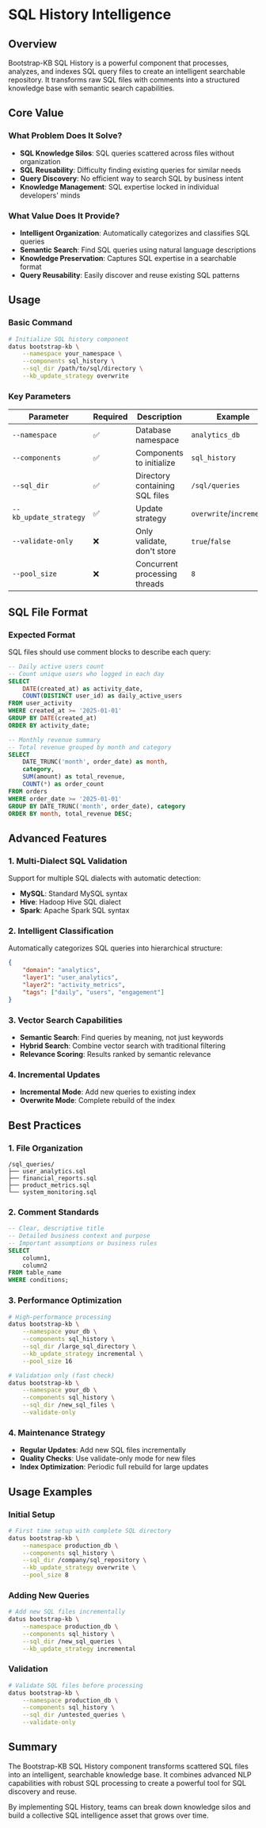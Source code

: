 # SQL History Intelligence

## Overview

Bootstrap-KB SQL History is a powerful component that processes, analyzes, and indexes SQL query files to create an intelligent searchable repository. It transforms raw SQL files with comments into a structured knowledge base with semantic search capabilities.

## Core Value

### What Problem Does It Solve?

- **SQL Knowledge Silos**: SQL queries scattered across files without organization
- **SQL Reusability**: Difficulty finding existing queries for similar needs
- **Query Discovery**: No efficient way to search SQL by business intent
- **Knowledge Management**: SQL expertise locked in individual developers' minds

### What Value Does It Provide?

- **Intelligent Organization**: Automatically categorizes and classifies SQL queries
- **Semantic Search**: Find SQL queries using natural language descriptions
- **Knowledge Preservation**: Captures SQL expertise in a searchable format
- **Query Reusability**: Easily discover and reuse existing SQL patterns

## Usage

### Basic Command

```bash
# Initialize SQL history component
datus bootstrap-kb \
    --namespace your_namespace \
    --components sql_history \
    --sql_dir /path/to/sql/directory \
    --kb_update_strategy overwrite
```

### Key Parameters

| Parameter | Required | Description | Example |
|-----------|----------|-------------|---------|
| `--namespace` | ✅ | Database namespace | `analytics_db` |
| `--components` | ✅ | Components to initialize | `sql_history` |
| `--sql_dir` | ✅ | Directory containing SQL files | `/sql/queries` |
| `--kb_update_strategy` | ✅ | Update strategy | `overwrite`/`incremental` |
| `--validate-only` | ❌ | Only validate, don't store | `true`/`false` |
| `--pool_size` | ❌ | Concurrent processing threads | `8` |

## SQL File Format

### Expected Format

SQL files should use comment blocks to describe each query:

```sql
-- Daily active users count
-- Count unique users who logged in each day
SELECT
    DATE(created_at) as activity_date,
    COUNT(DISTINCT user_id) as daily_active_users
FROM user_activity
WHERE created_at >= '2025-01-01'
GROUP BY DATE(created_at)
ORDER BY activity_date;

-- Monthly revenue summary
-- Total revenue grouped by month and category
SELECT
    DATE_TRUNC('month', order_date) as month,
    category,
    SUM(amount) as total_revenue,
    COUNT(*) as order_count
FROM orders
WHERE order_date >= '2025-01-01'
GROUP BY DATE_TRUNC('month', order_date), category
ORDER BY month, total_revenue DESC;
```

## Advanced Features

### 1. Multi-Dialect SQL Validation

Support for multiple SQL dialects with automatic detection:

- **MySQL**: Standard MySQL syntax
- **Hive**: Hadoop Hive SQL dialect
- **Spark**: Apache Spark SQL syntax

### 2. Intelligent Classification

Automatically categorizes SQL queries into hierarchical structure:

```json
{
    "domain": "analytics",
    "layer1": "user_analytics",
    "layer2": "activity_metrics",
    "tags": ["daily", "users", "engagement"]
}
```

### 3. Vector Search Capabilities

- **Semantic Search**: Find queries by meaning, not just keywords
- **Hybrid Search**: Combine vector search with traditional filtering
- **Relevance Scoring**: Results ranked by semantic relevance

### 4. Incremental Updates

- **Incremental Mode**: Add new queries to existing index
- **Overwrite Mode**: Complete rebuild of the index

## Best Practices

### 1. File Organization

```
/sql_queries/
├── user_analytics.sql
├── financial_reports.sql
├── product_metrics.sql
└── system_monitoring.sql
```

### 2. Comment Standards

```sql
-- Clear, descriptive title
-- Detailed business context and purpose
-- Important assumptions or business rules
SELECT
    column1,
    column2
FROM table_name
WHERE conditions;
```

### 3. Performance Optimization

```bash
# High-performance processing
datus bootstrap-kb \
    --namespace your_db \
    --components sql_history \
    --sql_dir /large_sql_directory \
    --kb_update_strategy incremental \
    --pool_size 16

# Validation only (fast check)
datus bootstrap-kb \
    --namespace your_db \
    --components sql_history \
    --sql_dir /new_sql_files \
    --validate-only
```

### 4. Maintenance Strategy

- **Regular Updates**: Add new SQL files incrementally
- **Quality Checks**: Use validate-only mode for new files
- **Index Optimization**: Periodic full rebuild for large updates

## Usage Examples

### Initial Setup

```bash
# First time setup with complete SQL directory
datus bootstrap-kb \
    --namespace production_db \
    --components sql_history \
    --sql_dir /company/sql_repository \
    --kb_update_strategy overwrite \
    --pool_size 8
```

### Adding New Queries

```bash
# Add new SQL files incrementally
datus bootstrap-kb \
    --namespace production_db \
    --components sql_history \
    --sql_dir /new_sql_queries \
    --kb_update_strategy incremental
```

### Validation

```bash
# Validate SQL files before processing
datus bootstrap-kb \
    --namespace production_db \
    --components sql_history \
    --sql_dir /untested_queries \
    --validate-only
```

## Summary

The Bootstrap-KB SQL History component transforms scattered SQL files into an intelligent, searchable knowledge base. It combines advanced NLP capabilities with robust SQL processing to create a powerful tool for SQL discovery and reuse.

By implementing SQL History, teams can break down knowledge silos and build a collective SQL intelligence asset that grows over time.